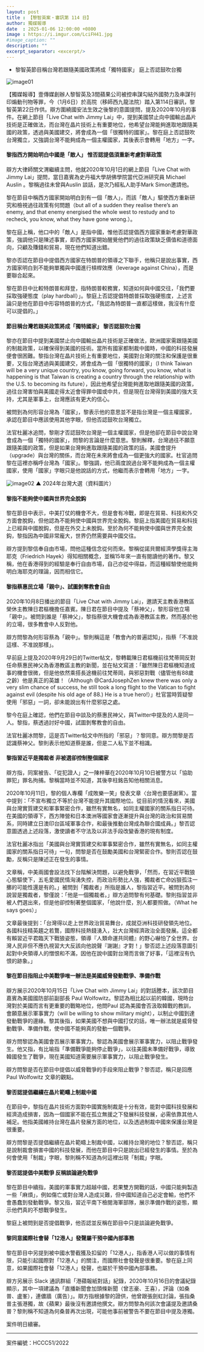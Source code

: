 ```yaml
---
layout: post
title : 【黎智英案・審訊第 114 日】
author: 獨媒報導
date  : 2025-01-06 12:00:00 +0800
image : https://i.imgur.com/LciFH41.jpg
#image_caption: ""
description: ""
excerpt_separator: <excerpt/>
---
```


- 黎智英節目稱台灣若跟隨美國政策將成「獨特國家」 庭上否認鼓吹台獨

<excerpt/>

![image01](https://i.imgur.com/dlmDfnv.png)

【獨媒報導】壹傳媒創辦人黎智英及3間蘋果公司被控串謀勾結外國勢力及串謀刊印煽動刊物等罪，今（1月6日）於高院（移師西九龍法院）踏入第114日審訊，黎智英第22日作供。辯方圍繞國安法生效之後黎的意圖提問，提及2020年10月的事件。在網上節目「Live Chat with Jimmy Lai」中，提到美國禁止向中國輸出晶片技術是正確做法，而台灣在晶片技術上有重要地位，他希望台灣能夠進取地跟隨美國的政策，透過與美國建交，將會成為一個「很獨特的國家」。黎在庭上否認鼓吹台灣獨立，又強調台灣不能夠成為一個主權國家，其後表示會轉用「地方」一字。

#### 黎指西方開始明白中國是「敵人」 惟否認提倡須重新考慮對華政策

辯方大律師關文渭繼續主問，他就2020年10月1日的網上節目「Live Chat with Jimmy Lai」提問，當日嘉賓為史丹福大學胡佛學院當代亞洲研究員 Michael Auslin 。黎稱過往未曾與Auslin 談話，是次乃經私人助手Mark Simon邀請他。

黎在節目中稱西方國家開始明白到有一個「敵人」，而該「敵人」驅使西方重新研究和檢視過往政策有何問題（but all of a sudden they realise there’s an enemy, and that enemy energised the whole west to restudy and to recheck, you know, what they have gone wrong.）。

黎在庭上稱，他口中的「敵人」是指中國，惟他否認提倡西方國家重新考慮對華政策，強調他只是陳述事實，即西方國家開始醒覺他們的過往政策缺乏價值和道德面向，只顧及賺錢和貿易，現在他們知道出錯。

黎亦否認在節目中提倡西方國家在特朗普的領導之下聯手，他稱只是說出事實，西方國家明白到不能夠單獨與中國進行槓桿效應（leverage against China），而是要聯合起來。

黎在節目中比較特朗普和拜登，指特朗普較務實，知道如何與中國交往，「我們要採取強硬態度（play hardball）」。黎庭上否認提倡特朗普採取強硬態度，上述言論只是他在節目中形容特朗普的方式，「我認為特朗普一直都這樣做，我沒有什麼可以提倡的。」

#### 節目稱台灣若跟美政策將成「獨特國家」 黎否認鼓吹台獨

黎亦在節目中提到美國禁止向中國輸出晶片技術是正確做法，歐洲國家需跟隨美國的制裁政策，以確保得到美國的技術。當所有國家都制裁中國時，中國的科技發展便會很困難。黎指台灣在晶片技術上有重要地位，美國對台灣的關注和保護是很重要，又指台灣透過與美國建交，將會成為一個「很獨特的國家」（I think Taiwan will be a very unique country, you know, going forward, you know, what is happening is that Taiwan is creating a country through the relationship with the U.S. to becoming its future），因此他希望台灣能夠進取地跟隨美國的政策，過往台灣害怕與美國走得太近會得罪中國或中共，但是現在台灣得到美國的強大支持，尤其是軍事上，台灣應該有更大的信心。

被問到為何形容台灣為「國家」，黎表示他的意思並不是指台灣是一個主權國家，承認在節目中應該使用其他字眼，但他否認鼓吹台灣獨立。

法官杜麗冰追問，黎剛才否認鼓吹台灣是一個主權國家，但是他卻在節目中說台灣會成為一個「獨特的國家」，問黎的言論是什麼意思。黎則解釋，台灣過往不願意跟隨美國的政策，但是如果台灣夠進取跟隨美國的政策的話，美國會提升（upgrade）與台灣的關係，而台灣在未來將會成為一個更強大的國家。杜官追問黎在這裡亦稱呼台灣為「國家」。黎強調，他已兩度說過台灣不能夠成為一個主權國家，使用「國家」字眼只是他說話的方式，他繼而表示會轉用「地方」一字。

![image02](https://i.imgur.com/QWMZGbu.png)
▲ 2024年台灣大選（資料圖片）

#### 黎指不能夠使中國與世界完全脫鈎

黎在節目中表示，中美打仗的機會不大，但是會有冷戰，即是在貿易、科技和外交方面會脫鈎，但他認為不能夠使中國與世界完全脫鈎。黎庭上指美國在貿易和科技上已經與中國脫鈎，但是在外交上未脫鈎。至於為何不能夠使中國與世界完全脫鈎，黎指因為中國非常龐大，世界仍然需要與中國交往。

辯方提到黎信奉自由市場，問他這種信念從何而來。黎稱從諾貝爾經濟學獎得主海耶克（Friedrich Hayek）得知相關概念，並稱15年來一直有閱讀他的著作。黎又稱，他在香港得到的經驗是奉行自由市場，自己亦從中得益，而這種經驗使他能夠明白海耶克的理論，因而相信它。

#### 黎指蔡惠民立場「親中」、試圖剝奪教會自由

2020年10月8日播出的節目「Live Chat with Jimmy Lai」，邀請天主教香港教區榮休主教陳日君樞機擔任嘉賓。陳日君在節目中提及「蔡神父」，黎形容他立場「親中」。被問到誰是「蔡神父」，黎指蔡很大機會成為香港教區主教，然而基於他的立場，很多教會中人反對他。

辯方問黎為何形容蔡為「親中」。黎則稱這是「教會內的普遍認知」，指蔡「不准說這樣、不准說那樣」。

早前庭上提及2020年9月29日的Twitter帖文，黎轉載陳日君樞機前往梵蒂岡反對任命蔡惠民神父為香港教區主教的新聞，並在帖文寫道：「雖然陳日君樞機知道成事的機會很微，但是他依然乘搭長途機前往梵蒂岡，與邪惡對戰（儘管他有88歲之齡）他是真正的英雄！（Although @CardJosephZen knew there was only a very slim chance of success, he still took a long flight to the Vatican to fight against evil (despite his old age of 88.) He is a true hero!）」杜官當時質疑黎使用「邪惡」一詞，卻未能說出有什麼邪惡之處。

黎今在庭上確認，他們在節目中談及的蔡惠民神父，與Twitter中提及的人是同一人。黎指，蔡透過討好中國，試圖剝奪教會的自由。

法官杜麗冰問黎，這是否Twitter帖文中所指的「邪惡」？黎同意。辯方問黎是否認識蔡神父。黎則表示他知道蔡是誰，但是二人私下並不相識。

#### 黎指習近平是獨裁者 非被選卻控制整個國家

辯方指，同案被告、「從犯證人」之一陳梓華在2020年10月10日被警方以「協助罪犯」罪名拘捕。黎稱當時並不知道，其後李柱銘告知他相關消息。

2020年10月11日，黎的個人專欄「成敗樂一笑」發表文章〈台灣也要感謝黨〉。當中提到：「不宣布獨立不等於台灣不能提升其國際地位。從目前的情況看來，美國與台灣實質建交和軍事緊密合作，雖然有實無名，如同主權國家的關系指日可待。在美國的領導下，西方陣營和日本澳洲等國家會逐漸提升與台灣的政治和貿易關系，同時建立日澳印台區域軍事合作，和最後推動台灣成為聯合國成員。」黎否認意圖透過上述段落，激使讀者不守法及以非法手段改變香港的現有制度。

法官杜麗冰指出「美國與台灣實質建交和軍事緊密合作，雖然有實無名，如同主權國家的關系指日可待」一句，問黎是否在鼓勵美國和台灣緊密合作。黎則否認在鼓勵，反稱只是陳述正在發生的事情。

文章稱，中美兩國會設法找下台階解決問題，以避免戰爭，「然而，在習近平戰狼心態驅使下，五毛愛國民情洶湧失控，而政治形勢比人強，獨裁者亡命凶狠孤注一擲的可能性還是有的。」被問到「獨裁者」所指是誰人，黎指習近平。被問到為何說習是獨裁者，黎僅說：「他是一個獨裁者。」辯方追問黎有何基礎。黎則指習並非被人們選出來，但是他卻控制著整個國家，「他說什麼，別人都要照做。（What he says goes）」

文章最後提到：「台灣得以走上世界政治貿易舞台，成就亞洲科技研發領先地位。各國科技精英趨之若鶩，國際科技熱錢湧入，壯大台灣經濟政治全面發展。這全都有賴習近平君臨天下戰狼姿態，領導『人類命運共同體』的野心嚇怕了全世界。台灣人民非但不應仇視習大大反該向他說聲『謝謝』才對！」黎否認上述段落意圖引起對中央領導人的憎恨和不滿，因他在說中國對台灣而言做了好事，「這裡沒有仇恨的跡象。」

#### 黎在節目指阻止中美戰爭唯一辦法是美國威脅發動戰爭、準備作戰

辯方展示2020年10月15日「Live Chat with Jimmy Lai」的對話謄本，該次節目嘉賓為美國國防部前副部長 Paul Wolfowitz。黎認為相比起以前的韓國，現時台灣對於美國而言有更重要的戰略地位，他問Paul 認為美國會否汲取韓戰的教訓，會願意展示軍事實力（will be willing to show military might），以制止中國到達發動戰爭的邊緣。黎其後指，如果美國不想與中國打仗的話，唯一辦法就是威脅發動戰爭、準備作戰，使中國不能夠真的發動一個戰爭。

辯方問黎認為美國會否展示軍事實力。黎認為美國會展示軍事實力，以阻止戰爭發生。他又指，有比喻指「準備戰爭能夠停止戰爭」，以往美國未準備好戰爭，導致韓國發生了戰爭，現在美國知道需要展示軍事實力，以阻止戰爭發生。

辯方問黎是否在節目中提倡以威脅戰爭的手段來阻止戰爭？黎否認，稱只是回應 Paul Wolfowitz 文章的觀點。

#### 黎否認提倡繼續在晶片範疇上制裁中國

在節目中，黎指在晶片技術方面對中國實施制裁是十分有效，能對中國科技發展和經濟造成損害，因為一個國家不能在孤立無援之下發展科技發展，必需依靠其他人補足。他指美國維持台灣在晶片發展方面的地位，以及透過制裁中國來保護台灣是很重要。

辯方問黎是否提倡繼續在晶片範疇上制裁中國，以維持台灣的地位？黎否認，稱只是說制裁會損害中國的科技發展，而他在節目中只是說出已經發生的事情。至於為何會使用「制裁」字眼，黎則稱不知道為何這裡出現「制裁」字眼。

#### 黎否認提倡中美戰爭 反稱談論避免戰爭

黎在節目中續指，美國的軍事實力超越中國，若果雙方開戰的話，中國只能夠製造一些「麻煩」，例如傷亡或對台灣人造成災難，但中國知道自己必定會輸，他們不會愚蠢到發動戰爭。黎又指，習近平南下檢閱海軍部隊，展示準備作戰的姿態，顯示他們真的不想戰爭發生。

黎庭上被問到是否提倡戰爭，他否認並反稱在節目中只是談論避免戰爭。

#### 黎同意國際社會替「12港人」發聲屬干預中國內部事務

黎在節目中另提到被中國水警截獲及扣留的「12港人」，指香港人可以做的事情有限，只能引起國際對「12港人」的關注，而國際社會發聲是很重要。黎在庭上同意，如果國際社會替「12港人」發聲，也屬於干預中國內部事務。

辯方另展示 Slack 通訊群組「港蘋報紙對話」紀錄，2020年10月16日的會議紀錄顯示，其中一項建議為「直播新聞會加頭條新聞（曾志豪、王喜），評論（如桑普、盧峯），連儂牆（廣告）」。辯方指根據黎的證供，他曾跟張劍虹討論，張指桑普主張港獨，故《蘋果》最後沒有邀請他撰文。辯方問黎為何該次會議提及邀請桑普？黎則稱不知道為何桑普再次出現，可能他事前被警告不要在節目中提及港獨。

案件明日續審。

---

案件編號：HCCC51/2022
